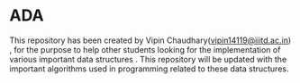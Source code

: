 # ADA
This repository has been created by Vipin Chaudhary(vipin14119@iiitd.ac.in) ,
for the purpose to help other students looking for the implementation of various important data structures .
This repository will be updated with the important algorithms used in programming related to these data structures.
